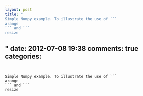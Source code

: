```yaml
---
layout: post
title: "
Simple Numpy example. To illustrate the use of ```
arange
``` and ```
resize
```
"
date: 2012-07-08 19:38
comments: true
categories: 
---
```


Simple Numpy example. To illustrate the use of ```
arange
``` and ```
resize
```

